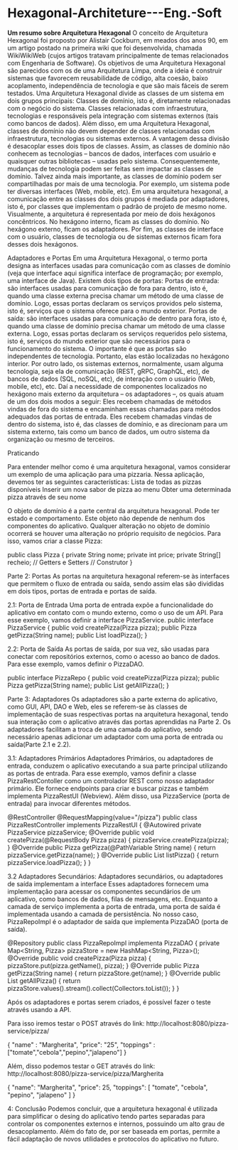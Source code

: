 # Hexagonal-Architeture---Eng.-Soft

**Um resumo sobre Arquitetura Hexagonal**
O conceito de Arquitetura Hexagonal foi proposto por Alistair Cockburn, em meados dos anos 90, em um artigo postado na primeira wiki que foi desenvolvida, chamada WikiWikiWeb (cujos artigos tratavam principalmente de temas relacionados com Engenharia de Software).
Os objetivos de uma Arquitetura Hexagonal são parecidos com os de uma Arquitetura Limpa, onde a ideia é construir sistemas que favorecem reusabilidade de código, alta coesão, baixo acoplamento, independência de tecnologia e que são mais fáceis de serem testados.
Uma Arquitetura Hexagonal divide as classes de um sistema em dois grupos principais:
Classes de domínio, isto é, diretamente relacionadas com o negócio do sistema.
Classes relacionadas com infraestrutura, tecnologias e responsáveis pela integração com sistemas externos (tais como bancos de dados).
Além disso, em uma Arquitetura Hexagonal, classes de domínio não devem depender de classes relacionadas com infraestrutura, tecnologias ou sistemas externos. A vantagem dessa divisão é desacoplar esses dois tipos de classes.
Assim, as classes de domínio não conhecem as tecnologias – bancos de dados, interfaces com usuário e quaisquer outras bibliotecas – usadas pelo sistema. Consequentemente, mudanças de tecnologia podem ser feitas sem impactar as classes de domínio. Talvez ainda mais importante, as classes de domínio podem ser compartilhadas por mais de uma tecnologia. Por exemplo, um sistema pode ter diversas interfaces (Web, mobile, etc).
Em uma arquitetura hexagonal, a comunicação entre as classes dos dois grupos é mediada por adaptadores, isto é, por classes que implementam o padrão de projeto de mesmo nome.
Visualmente, a arquitetura é representada por meio de dois hexágonos concêntricos. No hexágono interno, ficam as classes do domínio. No hexágono externo, ficam os adaptadores. Por fim, as classes de interface com o usuário, classes de tecnologia ou de sistemas externos ficam fora desses dois hexágonos.

Adaptadores e Portas
Em uma Arquitetura Hexagonal, o termo porta designa as interfaces usadas para comunicação com as classes de domínio (veja que interface aqui significa interface de programação; por exemplo, uma interface de Java).
Existem dois tipos de portas:
Portas de entrada: são interfaces usadas para comunicação de fora para dentro, isto é, quando uma classe externa precisa chamar um método de uma classe de domínio. Logo, essas portas declaram os serviços providos pelo sistema, isto é, serviços que o sistema oferece para o mundo exterior.
Portas de saída: são interfaces usadas para comunicação de dentro para fora, isto é, quando uma classe de domínio precisa chamar um método de uma classe externa. Logo, essas portas declaram os serviços requeridos pelo sistema, isto é, serviços do mundo exterior que são necessários para o funcionamento do sistema.
O importante é que as portas são independentes de tecnologia. Portanto, elas estão localizadas no hexágono interior.
Por outro lado, os sistemas externos, normalmente, usam alguma tecnologia, seja ela de comunicação (REST, gRPC, GraphQL, etc), de bancos de dados (SQL, noSQL, etc), de interação com o usuário (Web, mobile, etc), etc.
Daí a necessidade de componentes localizados no hexágono mais externo da arquitetura – os adaptadores –, os quais atuam de um dos dois modos a seguir:
Eles recebem chamadas de métodos vindas de fora do sistema e
encaminham essas chamadas para métodos adequados das portas de entrada.
Eles recebem chamadas vindas de dentro do sistema, isto é, das classes de domínio, e as direcionam para um sistema externo, tais como um banco de dados, um outro sistema da organização ou mesmo de terceiros.


Praticando

Para entender melhor como é uma arquitetura hexagonal, vamos considerar um exemplo de uma aplicação para uma pizzaria. Nessa aplicação, devemos ter as seguintes características:
Lista de todas as pizzas disponíveis
Inserir um nova sabor de pizza ao menu
Obter uma determinada pizza através de seu nome

O objeto de domínio é a parte central da arquitetura hexagonal. Pode ter estado e comportamento. Este objeto não depende de nenhum dos componentes do aplicativo. Qualquer alteração no objeto de domínio ocorrerá se houver uma alteração no próprio requisito de negócios.
Para isso, vamos criar a classe Pizza:

public class Pizza {
    private String nome;
    private int price;
    private String[] recheio;
    // Getters e Setters
    // Construtor
}

Parte 2: Portas
As portas na arquitetura hexagonal referem-se às interfaces que permitem o fluxo de entrada ou saída, sendo assim elas são divididas em dois tipos, portas de entrada e portas de saída. 

2.1: Porta de Entrada
Uma porta de entrada expõe a funcionalidade do aplicativo em contato com o mundo externo, como o uso de um API.
Para esse exemplo, vamos definir a interface PizzaService.
public interface PizzaService {
      public void createPizza(Pizza pizza);
      public Pizza getPizza(String name);
      public List<Pizza> loadPizza();
}

2.2: Porta de Saída
As portas de saída, por sua vez, são usadas para conectar com repositórios externos, como o acesso ao banco de dados. Para esse exemplo, vamos definir o PizzaDAO.

public interface PizzaRepo {
      public void createPizza(Pizza pizza);
      public Pizza getPizza(String name);
      public List<Pizza> getAllPizza();
}

Parte 3: Adaptadores
Os adaptadores são a parte externa do aplicativo, como GUI, API, DAO e Web, eles se referem-se às classes de implementação de suas respectivas portas na arquitetura hexagonal, tendo sua interação com o aplicativo através das portas aprendidas na Parte 2.
Os adaptadores facilitam a troca de uma camada do aplicativo, sendo necessário apenas adicionar um adaptador com uma porta de entrada ou saída(Parte 2.1 e 2.2).

3.1: Adaptadores Primários
Adaptadores Primários, ou adaptadores de entrada, conduzem o aplicativo executando a sua parte principal utilizando as portas de entrada.
Para esse exemplo, vamos definir a classe PizzaRestContoller como um controlador REST como nosso adaptador primário. Ele fornece endpoints para criar e buscar pizzas e também implementa PizzaRestUI (Webview). Além disso, usa PizzaService (porta de entrada) para invocar diferentes métodos.

@RestController
@RequestMapping(value="/pizza")
public class PizzaRestController implements PizzaRestUI {
      @Autowired
      private PizzaService pizzaService;
      @Override
      public void createPizza(@RequestBody Pizza pizza) {
            pizzaService.createPizza(pizza);
      }
      @Override
      public Pizza getPizza(@PathVariable String name) {
            return pizzaService.getPizza(name);
      }
      @Override
      public List<Pizza> listPizza() {
            return pizzaService.loadPizza();
      }
}


3.2 Adaptadores Secundários: 
Adaptadores secundários, ou adaptadores de saída implementam a interface Esses adaptadores fornecem uma implementação para acessar os componentes secundários de um aplicativo, como bancos de dados, filas de mensagens, etc. Enquanto a camada de serviço implementa a porta de entrada, uma porta de saída é implementada usando a camada de persistência.
No nosso caso, PizzaRepoImpl é o adaptador de saída que implementa PizzaDAO (porta de saída).

@Repository
public class PizzaRepoImpl implementa PizzaDAO {
      private Map<String, Pizza> pizzaStore = new HashMap<String, Pizza>();
      @Override
      public void createPizza(Pizza pizza) {
            pizzaStore.put(pizza.getName(), pizza);
      }
      @Override
      public Pizza getPizza(String name) {
            return pizzaStore.get(name);
      }
      @Override
      public List<Pizza> getAllPizza() {
            return pizzaStore.values().stream().collect(Collectors.toList());
      }
}

Após os adaptadores e portas serem criados, é possível fazer o teste através usando a API.

Para isso iremos testar o POST através do link: 
http://localhost:8080/pizza-service/pizza/

{
   "name" : "Margherita",
   "price": "25",
   "toppings" : ["tomate","cebola","pepino","jalapeno"]
}

Além, disso podemos testar o GET através do link:
http://localhost:8080/pizza-service/pizza/Margherita

{
   "name": "Margherita",
   "price": 25,
   "toppings": [
       "tomate",
       "cebola",
       "pepino",
       "jalapeno"
   ]
}

4: Conclusão
Podemos concluir, que a arquitetura hexagonal é utilizada para simplificar o desing do aplicativo tendo partes separadas para controlar os componentes externos e internos, possuindo um alto grau de desacoplamento. Além do fato de, por ser baseada em portas, permite a fácil adaptação de novos utilidades e protocolos do aplicativo no futuro.
